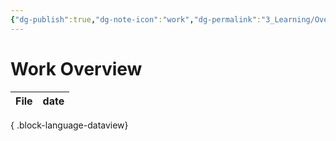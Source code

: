 ```yaml
---
{"dg-publish":true,"dg-note-icon":"work","dg-permalink":"3_Learning/Overview/work","tags":["work","overview"],"permalink":"/3_Learning/Overview/work/","dgPassFrontmatter":true,"noteIcon":"work"}
---
```


# Work Overview
| File | date |
| ---- | ---- |

{ .block-language-dataview}


